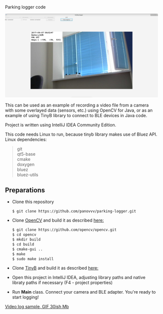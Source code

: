 Parking logger code

![screenshot](https://github.com/panovvv/parking-logger/raw/master/media/screenshot.png?raw=true)

This can be used as an example of recording a video file from a camera with some overlayed data (sensors, etc.) using OpenCV for Java, or as an example of using TinyB library to connect to BLE devices in Java code.

Project is written using IntelliJ IDEA Community Edition.

This code needs Linux to run, because tinyb library makes use of Bluez API.
Linux dependencies:
  > git<br />
  > qt5-base<br />
  > cmake<br />
  > doxygen<br />
  > bluez<br />
  > bluez-utils<br />

## Preparations

- Clone this repository

  ```
  $ git clone https://github.com/panovvv/parking-logger.git
  ```
- Clone [OpenCV](https://github.com/opencv/opencv) and build it as described [here:](http://opencv-java-tutorials.readthedocs.io/en/latest/01-installing-opencv-for-java.html)

  ```
  $ git clone https://github.com/opencv/opencv.git
  $ cd opencv
  $ mkdir build
  $ cd build
  $ cmake-gui ..
  $ make
  $ sudo make install

  ```

- Clone [TinyB](https://github.com/intel-iot-devkit/tinyb) and build it as described [here:](https://shortn0tes.blogspot.com/2017/08/uart-bridge-from-hm-10-to-pc-with-java.html)

- Open this project in IntelliJ IDEA, adjusting library paths and native libraty paths if necessary (F4 - project properties)

- Run **Main** class. Connect your camera and BLE adapter. You're ready to start logging! 

[Video log sample, GIF 30ish Mb](https://github.com/panovvv/parking-logger/raw/master/media/out.gif?raw=true)


